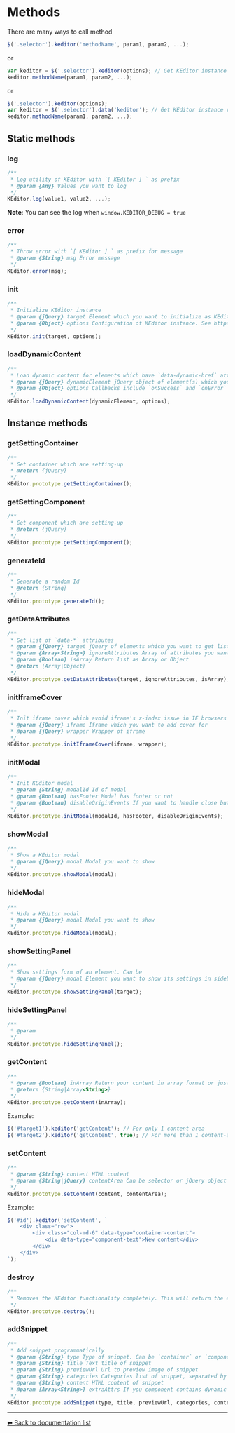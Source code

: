 # Methods
There are many ways to call method

```javascript
$('.selector').keditor('methodName', param1, param2, ...);
```

or

```javascript
var keditor = $('.selector').keditor(options); // Get KEditor instance when initializing
keditor.methodName(param1, param2, ...);
```

or

```javascript
$('.selector').keditor(options);
var keditor = $('.selector').data('keditor'); // Get KEditor instance via `data` attribute
keditor.methodName(param1, param2, ...);
```

## Static methods

### log
```javascript
/**
 * Log utility of KEditor with `[ KEditor ] ` as prefix
 * @param {Any} Values you want to log
 */
KEditor.log(value1, value2, ...);
```

**Note**: You can see the log when `window.KEDITOR_DEBUG = true`

### error
```javascript
/**
 * Throw error with `[ KEditor ] ` as prefix for message
 * @param {String} msg Error message
 */
KEditor.error(msg);
```

### init
```javascript
/**
 * Initialize KEditor instance
 * @param {jQuery} target Element which you want to initialize as KEditor
 * @param {Object} options Configuration of KEditor instance. See https://github.com/Kademi/keditor/blob/master/docs/configuration.md for more details
 */
KEditor.init(target, options);
```

### loadDynamicContent
```javascript
/**
 * Load dynamic content for elements which have `data-dynamic-href` attribute
 * @param {jQuery} dynamicElement jQuery object of element(s) which you want to load dynamic content. Element(s) must have `data-dynamic-href` attribute
 * @param {Object} options Callbacks include `onSuccess` and `onError` with arguments are `dynamicElement` and `jqXHR`
 */
KEditor.loadDynamicContent(dynamicElement, options);
```

## Instance methods

### getSettingContainer
```javascript
/**
 * Get container which are setting-up
 * @return {jQuery} 
 */
KEditor.prototype.getSettingContainer();
```

### getSettingComponent
```javascript
/**
 * Get component which are setting-up
 * @return {jQuery} 
 */
KEditor.prototype.getSettingComponent();
```

### generateId
```javascript
/**
 * Generate a random Id
 * @return {String} 
 */
KEditor.prototype.generateId();
```

### getDataAttributes
```javascript
/**
 * Get list of `data-*` attributes
 * @param {jQuery} target jQuery of elements which you want to get list of `data-*` attributes
 * @param {Array<String>} ignoreAttributes Array of attributes you want to ignore
 * @param {Boolean} isArray Return list as Array or Object
 * @return {Array|Object}
 */
KEditor.prototype.getDataAttributes(target, ignoreAttributes, isArray);
```

### initIframeCover
```javascript
/**
 * Init iframe cover which avoid iframe's z-index issue in IE browsers
 * @param {jQuery} iframe Iframe which you want to add cover for
 * @param {jQuery} wrapper Wrapper of iframe
 */
KEditor.prototype.initIframeCover(iframe, wrapper);
```

### initModal
```javascript
/**
 * Init KEditor modal
 * @param {String} modalId Id of modal
 * @param {Boolean} hasFooter Modal has footer or not
 * @param {Boolean} disableOriginEvents If you want to handle close button by yourself, just set it as `false`
 */
KEditor.prototype.initModal(modalId, hasFooter, disableOriginEvents);
```

### showModal
```javascript
/**
 * Show a KEditor modal
 * @param {jQuery} modal Modal you want to show
 */
KEditor.prototype.showModal(modal);
```

### hideModal
```javascript
/**
 * Hide a KEditor modal
 * @param {jQuery} modal Modal you want to show
 */
KEditor.prototype.hideModal(modal);
```

### showSettingPanel
```javascript
/**
 * Show settings form of an element. Can be
 * @param {jQuery} modal Element you want to show its settings in sidebar
 */
KEditor.prototype.showSettingPanel(target);
```

### hideSettingPanel
```javascript
/**
 * @param 
 */
KEditor.prototype.hideSettingPanel();
```

### getContent
```javascript
/**
 * @param {Boolean} inArray Return your content in array format or just plain string
 * @return {String|Array<String>}
 */
KEditor.prototype.getContent(inArray);
```

Example:
```javascript
$('#target1').keditor('getContent'); // For only 1 content-area
$('#target2').keditor('getContent', true); // For more than 1 content-area and you want to get them separately
```

### setContent
```javascript
/**
 * @param {String} content HTML content
 * @param {String|jQuery} contentArea Can be selector or jQuery object of content area which you want to set new content. If you have only a content area, you can leave it blank
 */
KEditor.prototype.setContent(content, contentArea);
```

Example:
```javascript
$('#id').keditor('setContent', `
    <div class="row">
        <div class="col-md-6" data-type="container-content">
            <div data-type="component-text">New content</div>
        </div>
    </div>
`);
```

### destroy
```javascript
/**
 * Removes the KEditor functionality completely. This will return the element back to its pre-init state with latest content
 */
KEditor.prototype.destroy();
```
 
### addSnippet
```javascript
/**
 * Add snippet programmatically 
 * @param {String} type Type of snippet. Can be `container` or `component-*`
 * @param {String} title Text title of snippet
 * @param {String} previewUrl Url to preview image of snippet
 * @param {String} categories Categories list of snippet, separated by `snippetsCategoriesSeparator` option
 * @param {String} content HTML content of snippet
 * @param {Array<String>} extraAttrs If you component contains dynamic content, you will need this parameter to add `data-*` attribute to your component
 */
KEditor.prototype.addSnippet(type, title, previewUrl, categories, content, dataAttributes);
```

 ---
[⬅ Back to documentation list](../README.md#documentation)
